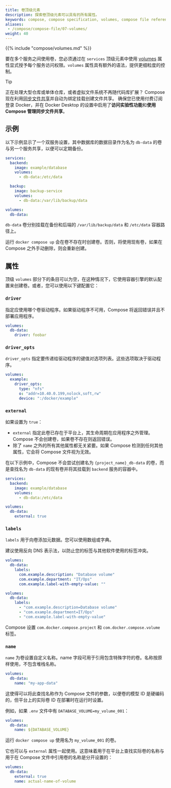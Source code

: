 ```yaml
---
title: 卷顶级元素
description: 探索卷顶级元素可以具有的所有属性。
keywords: compose, compose specification, volumes, compose file reference
aliases: 
 - /compose/compose-file/07-volumes/
weight: 40
---
```


{{% include "compose/volumes.md" %}}

要在多个服务之间使用卷，您必须通过在 `services` 顶级元素中使用 [volumes](services.md#volumes) 属性显式授予每个服务访问权限。`volumes` 属性具有额外的语法，提供更细粒度的控制。

> [!TIP]
>
> 正在处理大型仓库或单体仓库，或者虚拟文件系统不再随代码库扩展？
> Compose 现在利用[同步文件共享](/manuals/desktop/features/synchronized-file-sharing.md)并自动为绑定挂载创建文件共享。
> 确保您已使用付费订阅登录 Docker，并在 Docker Desktop 的设置中启用了**访问实验性功能**和**使用 Compose 管理同步文件共享**。

## 示例

以下示例显示了一个双服务设置，其中数据库的数据目录作为名为 `db-data` 的卷与另一个服务共享，以便可以定期备份。

```yml
services:
  backend:
    image: example/database
    volumes:
      - db-data:/etc/data

  backup:
    image: backup-service
    volumes:
      - db-data:/var/lib/backup/data

volumes:
  db-data:
```

`db-data` 卷分别挂载在备份和后端的 `/var/lib/backup/data` 和 `/etc/data` 容器路径上。

运行 `docker compose up` 会在卷不存在时创建卷。否则，将使用现有卷，如果在 Compose 之外手动删除，则会重新创建。

## 属性

顶级 `volumes` 部分下的条目可以为空，在这种情况下，它使用容器引擎的默认配置来创建卷。或者，您可以使用以下键配置它：

### `driver`

指定应使用哪个卷驱动程序。如果驱动程序不可用，Compose 将返回错误并且不部署应用程序。

```yml
volumes:
  db-data:
    driver: foobar
```

### `driver_opts`

`driver_opts` 指定要传递给驱动程序的键值对选项列表。这些选项取决于驱动程序。

```yml
volumes:
  example:
    driver_opts:
      type: "nfs"
      o: "addr=10.40.0.199,nolock,soft,rw"
      device: ":/docker/example"
```

### `external`

如果设置为 `true`：
 - `external` 指定此卷已存在于平台上，其生命周期在应用程序之外管理。
   Compose 不会创建卷，如果卷不存在则返回错误。
 - 除了 `name` 之外的所有其他属性都无关紧要。如果 Compose 检测到任何其他属性，它会将 Compose 文件视为无效。

在以下示例中，Compose 不会尝试创建名为 `{project_name}_db-data` 的卷，而是查找名为 `db-data` 的现有卷并将其挂载到 `backend` 服务的容器中。

```yml
services:
  backend:
    image: example/database
    volumes:
      - db-data:/etc/data

volumes:
  db-data:
    external: true
```

### `labels`

`labels` 用于向卷添加元数据。您可以使用数组或字典。

建议使用反向 DNS 表示法，以防止您的标签与其他软件使用的标签冲突。

```yml
volumes:
  db-data:
    labels:
      com.example.description: "Database volume"
      com.example.department: "IT/Ops"
      com.example.label-with-empty-value: ""
```

```yml
volumes:
  db-data:
    labels:
      - "com.example.description=Database volume"
      - "com.example.department=IT/Ops"
      - "com.example.label-with-empty-value"
```

Compose 设置 `com.docker.compose.project` 和 `com.docker.compose.volume` 标签。

### `name`

`name` 为卷设置自定义名称。name 字段可用于引用包含特殊字符的卷。名称按原样使用，不包含堆栈名称。

```yml
volumes:
  db-data:
    name: "my-app-data"
```

这使得可以将此查找名称作为 Compose 文件的参数，以便卷的模型 ID 是硬编码的，但平台上的实际卷 ID 在部署时在运行时设置。

例如，如果 `.env` 文件中有 `DATABASE_VOLUME=my_volume_001`：

```yml
volumes:
  db-data:
    name: ${DATABASE_VOLUME}
```

运行 `docker compose up` 使用名为 `my_volume_001` 的卷。

它也可以与 `external` 属性一起使用。这意味着用于在平台上查找实际卷的名称与用于在 Compose 文件中引用卷的名称是分开设置的：

```yml
volumes:
  db-data:
    external: true
    name: actual-name-of-volume
```
